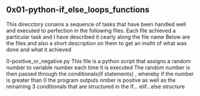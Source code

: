 ## 0x01-python-if_else_loops_functions
This direcctory conains a sequence of tasks that have been handled well and executed to perfection in the following files.
Each file achieved a particular task and I have described it cearly along the file name
Below are the files and also a short description on them to get an insiht of what was done and what it achieved

0-positive_or_negative.py
This file is a python script that assigns a random number to variable number each time it is executed
The random number is then passed through the conditionals(if statements) , whereby if the number is greater than 0 the program outputs nmber is positve as well as the remaining 3 conditionals that are structured in the if... elif...else structure

